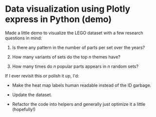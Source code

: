 # Data visualization using Plotly express in Python (demo)

Made a little demo to visualize the LEGO dataset with a few research questions in mind: 

  1. Is there any pattern in the number of parts per set over the years?
  
  2. How many variants of sets do the top *n* themes have?
  
  3. How many times do *n* popular parts appears in *n* random sets?
  
If I ever revisit this or polish it up, I'd:

  * Make the heat map labels human readable instead of the ID garbage.
  
  * Update the dataset.
  
  * Refactor the code into helpers and generally just optimize it a little (hopefully!)
  

